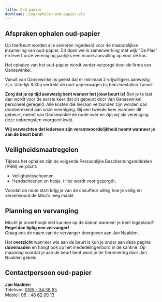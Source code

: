 ```yaml
---
title: Oud papier
download: /img/ophalen-oud-papier.xls
---
```

## Afspraken ophalen oud-papier

Op toerbeurt worden alle senioren ingedeeld voor de maandelijkse inzameling van oud-papier. Dit doen we in samenwerking met wijk “De Plas” en levert onze vereniging jaarlijks een mooie aanvulling op voor de kas.

Het ophalen van het oud-papier wordt verder verzorgd door de firma van Gansewinkel.

Vanuit van Gansewinkel is geëist dat er minimaal 2 vrijwilligers aanwezig zijn. 
Uiterlijk 8.30u vertrekt de oud-papierwagen bij benzinestation Tamoil.

**Zorg dat je op tijd aanwezig bent waneer het jouw beurt is!**
Ben je te laat dan wordt voor de eerste keer dat dit gebeurt door van Gansewinkel personeel geregeld. Alle kosten die hieraan verbonden zijn worden dan doorberekend aan onze vereniging. Bij een tweede keer wanneer dit gebeurt, neemt van Gansewinkel de route over en zijn wij als vereniging deze opbrengsten voorgoed kwijt.

**Wij verwachten dat iedereen zijn verantwoordelijkheid neemt wanneer je aan de beurt bent!**

## Veiligheidsmaatregelen

Tijdens het ophalen zijn de volgende Persoonlijke Beschermingsmiddelen (PBM) verplicht:

* Veiligheidsschoenen
* Handschoenen en hesje. (Hier wordt voor gezorgd).

Voordat de route start krijg je van de chauffeur uitleg hoe je veilig en verantwoord de kliko's leeg maakt.

## Planning en vervanging

Mocht je onverhoopt niet kunnen op de datum wanneer je bent ingepland? **Regel dan tijdig een vervanger!**\
Graag ook de naam van de vervanger doorgeven aan Jan Naalden.

Het **overzicht** wanneer wie aan de beurt is kun je onder aan deze pagina **downloaden** en hangt ook op het mededelingenbord in de kantine.
Op maandag voordat je aan de beurt bent word je ter herinnering door Jan Naalden gebeld.

## Contactpersoon oud-papier

**Jan Naalden**\
Telefoon: [0165 - 34 36 95](tel:0165343695)\
Mobiel: [06 - 48 62 09 13](tel:0648620913)